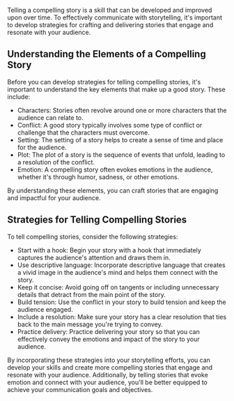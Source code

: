 
Telling a compelling story is a skill that can be developed and improved upon over time. To effectively communicate with storytelling, it's important to develop strategies for crafting and delivering stories that engage and resonate with your audience.

Understanding the Elements of a Compelling Story
------------------------------------------------

Before you can develop strategies for telling compelling stories, it's important to understand the key elements that make up a good story. These include:

* Characters: Stories often revolve around one or more characters that the audience can relate to.
* Conflict: A good story typically involves some type of conflict or challenge that the characters must overcome.
* Setting: The setting of a story helps to create a sense of time and place for the audience.
* Plot: The plot of a story is the sequence of events that unfold, leading to a resolution of the conflict.
* Emotion: A compelling story often evokes emotions in the audience, whether it's through humor, sadness, or other emotions.

By understanding these elements, you can craft stories that are engaging and impactful for your audience.

Strategies for Telling Compelling Stories
-----------------------------------------

To tell compelling stories, consider the following strategies:

* Start with a hook: Begin your story with a hook that immediately captures the audience's attention and draws them in.
* Use descriptive language: Incorporate descriptive language that creates a vivid image in the audience's mind and helps them connect with the story.
* Keep it concise: Avoid going off on tangents or including unnecessary details that detract from the main point of the story.
* Build tension: Use the conflict in your story to build tension and keep the audience engaged.
* Include a resolution: Make sure your story has a clear resolution that ties back to the main message you're trying to convey.
* Practice delivery: Practice delivering your story so that you can effectively convey the emotions and impact of the story to your audience.

By incorporating these strategies into your storytelling efforts, you can develop your skills and create more compelling stories that engage and resonate with your audience. Additionally, by telling stories that evoke emotion and connect with your audience, you'll be better equipped to achieve your communication goals and objectives.
